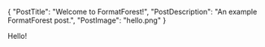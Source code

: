 {
	"PostTitle": "Welcome to FormatForest!",
	"PostDescription": "An example FormatForest post.",
	"PostImage": "hello.png"
}

Hello!
